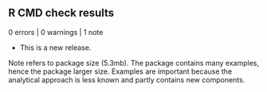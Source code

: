 ## R CMD check results

0 errors | 0 warnings | 1 note

* This is a new release.

Note refers to package size (5.3mb). The package contains many examples, hence the package larger size. Examples are important because the analytical approach is less known and partly contains new components.

